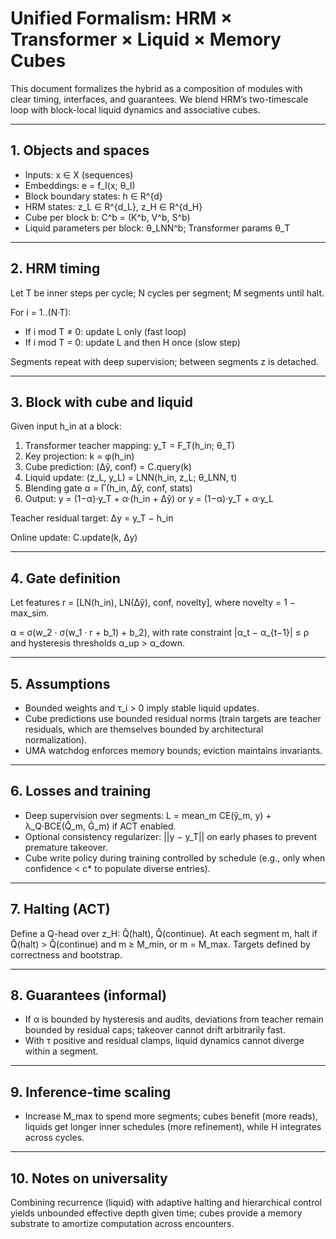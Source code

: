 # Unified Formalism: HRM × Transformer × Liquid × Memory Cubes

This document formalizes the hybrid as a composition of modules with clear timing, interfaces, and guarantees. We blend HRM’s two-timescale loop with block-local liquid dynamics and associative cubes.

---

## 1. Objects and spaces

- Inputs: x ∈ X (sequences)
- Embeddings: e = f_I(x; θ_I)
- Block boundary states: h ∈ R^{d}
- HRM states: z_L ∈ R^{d_L}, z_H ∈ R^{d_H}
- Cube per block b: C^b = (K^b, V^b, S^b)
- Liquid parameters per block: θ_LNN^b; Transformer params θ_T

---

## 2. HRM timing

Let T be inner steps per cycle; N cycles per segment; M segments until halt.

For i = 1..(N·T):

- If i mod T ≠ 0: update L only (fast loop)
- If i mod T = 0: update L and then H once (slow step)

Segments repeat with deep supervision; between segments z is detached.

---

## 3. Block with cube and liquid

Given input h_in at a block:

1) Transformer teacher mapping: y_T = F_T(h_in; θ_T)
2) Key projection: k = φ(h_in)
3) Cube prediction: (Δŷ, conf) = C.query(k)
4) Liquid update: (z_L, y_L) = LNN(h_in, z_L; θ_LNN, t)
5) Blending gate α = Γ(h_in, Δŷ, conf, stats)
6) Output: y = (1−α)·y_T + α·(h_in + Δŷ)  or  y = (1−α)·y_T + α·y_L

Teacher residual target: Δy = y_T − h_in

Online update: C.update(k, Δy)

---

## 4. Gate definition

Let features r = [LN(h_in), LN(Δŷ), conf, novelty], where novelty = 1 − max_sim.

α = σ(w_2 · σ(w_1 · r + b_1) + b_2), with rate constraint |α_t − α_{t−1}| ≤ ρ and hysteresis thresholds α_up > α_down.

---

## 5. Assumptions

- Bounded weights and τ_i > 0 imply stable liquid updates.
- Cube predictions use bounded residual norms (train targets are teacher residuals, which are themselves bounded by architectural normalization).
- UMA watchdog enforces memory bounds; eviction maintains invariants.

---

## 6. Losses and training

- Deep supervision over segments: L = mean_m CE(ŷ_m, y) + λ_Q·BCE(Q̂_m, Ĝ_m) if ACT enabled.
- Optional consistency regularizer: ||y − y_T|| on early phases to prevent premature takeover.
- Cube write policy during training controlled by schedule (e.g., only when confidence < c* to populate diverse entries).

---

## 7. Halting (ACT)

Define a Q-head over z_H: Q̂(halt), Q̂(continue). At each segment m, halt if Q̂(halt) > Q̂(continue) and m ≥ M_min, or m = M_max. Targets defined by correctness and bootstrap.

---

## 8. Guarantees (informal)

- If α is bounded by hysteresis and audits, deviations from teacher remain bounded by residual caps; takeover cannot drift arbitrarily fast.
- With τ positive and residual clamps, liquid dynamics cannot diverge within a segment.

---

## 9. Inference-time scaling

- Increase M_max to spend more segments; cubes benefit (more reads), liquids get longer inner schedules (more refinement), while H integrates across cycles.

---

## 10. Notes on universality

Combining recurrence (liquid) with adaptive halting and hierarchical control yields unbounded effective depth given time; cubes provide a memory substrate to amortize computation across encounters.

